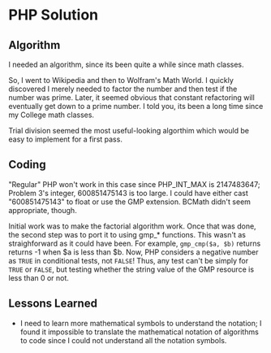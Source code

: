 PHP Solution
============

Algorithm
---------

I needed an algorithm, since its been quite a while since math classes.

So, I went to Wikipedia and then to Wolfram's Math World. I quickly discovered I merely needed to factor the number and then test if the number was prime. Later, it seemed obvious that constant refactoring will eventually get down to a prime number. I told you, its been a long time since my College math classes.

Trial division seemed the most useful-looking algorthim which would be easy to implement for a first pass.

Coding
------

"Regular" PHP won't work in this case since PHP_INT_MAX is 2147483647; Problem 3's integer, 600851475143 is too large. I could have either cast "600851475143" to float or use the
GMP extension. BCMath didn't seem appropriate, though.

Initial work was to make the factorial algorithm work. Once that was done, the second step was to port it to using gmp_* functions. This wasn't as straighforward as it could have been. For example, `gmp_cmp($a, $b)` returns returns -1 when $a is less than $b. Now, PHP considers a negative number as `TRUE` in conditional tests, not `FALSE`! Thus, any test can't be simply for `TRUE` or `FALSE`, but testing whether the string value of the GMP resource is less than 0 or not.

Lessons Learned
---------------

* I need to learn more mathematical symbols to understand the notation; I found it impossible to translate the mathematical notation of algorithms to code since I could not understand all the notation symbols.